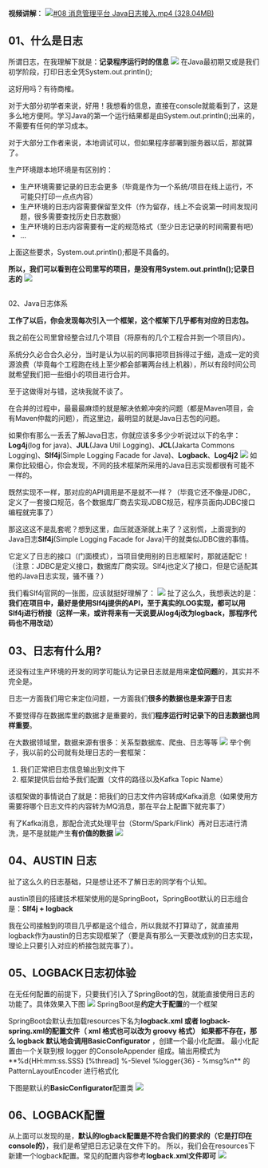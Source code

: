 **视频讲解**：
[![#08 消息管理平台 Java日志接入.mp4 (328.04MB)](https://gw.alipayobjects.com/mdn/prod_resou/afts/img/A*NNs6TKOR3isAAAAAAAAAAABkARQnAQ)]()
## 01、什么是日志
所谓日志，在我理解下就是：**记录程序运行时的信息**
[![](https://cdn.nlark.com/yuque/0/2022/jpeg/1285871/1649079184949-f50fc28d-cfa3-431e-a235-5d8c0ef9ca32.jpeg#averageHue=%23f2e5e4&clientId=ua5e73021-498e-4&from=paste&id=u8c25993c&originHeight=268&originWidth=926&originalType=url&ratio=1&rotation=0&showTitle=false&status=done&style=none&taskId=u0a09e3ae-2d2c-4502-a6ee-01bc1ae47ed&title=)](https://tva1.sinaimg.cn/large/008i3skNgy1gvxfy1cxn2j30pq07g74l.jpg)
在Java最初期又或是我们初学阶段，打印日志全凭System.out.println();

这好用吗？有待商榷。

对于大部分初学者来说，好用！我想看的信息，直接在console就能看到了，这是多么地方便阿。学习Java的第一个运行结果都是由System.out.println();出来的，不需要有任何的学习成本。

对于大部分工作者来说，本地调试可以，但如果程序部署到服务器以后，那就算了。

生产环境跟本地环境是有区别的：

- 生产环境需要记录的日志会更多（毕竟是作为一个系统/项目在线上运行，不可能只打印一点点内容）
- 生产环境的日志内容需要保留至文件（作为留存，线上不会说第一时间发现问题，很多需要查找历史日志数据）
- 生产环境的日志内容需要有一定的规范格式（至少日志记录的时间需要有吧）
- …

上面这些要求，System.out.println();都是不具备的。

**所以，我们可以看到在公司里写的项目，是没有用System.out.println();记录日志的**
[![](https://cdn.nlark.com/yuque/0/2022/jpeg/1285871/1649079184997-77cba1bd-ddca-4cdf-9652-ecf68a5379aa.jpeg#averageHue=%23cbd9c6&clientId=ua5e73021-498e-4&from=paste&id=u95cfa010&originHeight=378&originWidth=928&originalType=url&ratio=1&rotation=0&showTitle=false&status=done&style=none&taskId=ub5c5b8d5-c06f-4004-9931-faa648a48ff&title=)](https://tva1.sinaimg.cn/large/008i3skNgy1gvxfxtmy4ij30ps0aiwf7.jpg)
## 
02、Java日志体系

**工作了以后，你会发现每次引入一个框架，这个框架下几乎都有对应的日志包。**

我之前在公司里曾经整合过几个项目（将原有的几个工程合并到一个项目内）。

系统分久必合合久必分，当时是认为以前的同事把项目拆得过于细，造成一定的资源浪费（毕竟每个工程跑在线上至少都会部署两台线上机器），所以有段时间公司就希望我们把一些细小的项目进行合并。

至于这做得对与错，这块我就不谈了。

在合并的过程中，最最最麻烦的就是解决依赖冲突的问题（都是Maven项目，会有Maven仲裁的问题），而这里边，最明显的就是Java日志包的问题。

如果你有那么一丢丢了解Java日志，你就应该多多少少听说过以下的名字：**Log4j**(log for java)、**JUL**(Java Util Logging)、**JCL**(Jakarta Commons Logging)、**Slf4j**(Simple Logging Facade for Java)、**Logback**、**Log4j2**
[![](https://cdn.nlark.com/yuque/0/2022/jpeg/1285871/1649079262860-6ebd5c72-155b-4ff1-bee2-0bec0cf27514.jpeg#averageHue=%23f5e4c9&clientId=uc1c69c87-eb54-4&from=paste&id=u2dcf428e&originHeight=250&originWidth=1946&originalType=url&ratio=1&rotation=0&showTitle=false&status=done&style=none&taskId=uaa48a4c5-4398-4069-8bf0-9a112275dbc&title=)](https://tva1.sinaimg.cn/large/008i3skNgy1gvxfzm6yadj31i206yaaj.jpg)
如果你比较细心，你会发现，不同的技术框架所采用的Java日志实现都很有可能不一样的。

既然实现不一样，那对应的API调用是不是就不一样？（毕竟它还不像是JDBC，定义了一套接口规范，各个数据库厂商去实现JDBC规范，程序员面向JDBC接口编程就完事了）

那这这这不是乱套呢？想到这里，血压就逐渐就上来了？这别慌，上面提到的Java日志**Slf4j**(Simple Logging Facade for Java)干的就类似JDBC做的事情。

它定义了日志的接口（门面模式），当项目使用别的日志框架时，那就适配它！（注意：JDBC是定义接口，数据库厂商实现。Slf4j也定义了接口，但是它适配其他的Java日志实现，骚不骚？）

我们看Slf4j官网的一张图，应该就挺好理解了：
[![](https://cdn.nlark.com/yuque/0/2022/jpeg/1285871/1649079262888-3c460efe-f1bf-422f-b836-5dd1d1e00b89.jpeg#averageHue=%23dfddd6&clientId=uc1c69c87-eb54-4&from=paste&id=u1f2ec880&originHeight=636&originWidth=1152&originalType=url&ratio=1&rotation=0&showTitle=false&status=done&style=none&taskId=u5cc68105-dfb0-4830-998a-184f50290b2&title=)](https://tva1.sinaimg.cn/large/008i3skNgy1gvx9cuoubmj30w00hodki.jpg)
扯了这么久，我想表达的是：**我们在项目中，最好是使用Slf4j提供的API，至于真实的LOG实现，都可以用Slf4j进行桥接（这样一来，或许将来有一天说要从log4j改为logback，那程序代码也不用改动）**

## 03、日志有什么用?

还没有过生产环境的开发的同学可能认为记录日志就是用来**定位问题**的，其实并不完全是。

日志一方面我们用它来定位问题，一方面我们**很多的数据也是来源于日志**

不要觉得存在数据库里的数据才是重要的，我们**程序运行时记录下的日志数据也同样重要**。

在大数据领域里，数据来源有很多：关系型数据库、爬虫、日志等等
[![](https://cdn.nlark.com/yuque/0/2022/jpeg/1285871/1649079388400-826ad320-f71d-40a1-b0cd-d021735d37ad.jpeg#averageHue=%23f7f3f3&clientId=u380af3f6-8086-4&from=paste&id=u3e8af49a&originHeight=628&originWidth=1588&originalType=url&ratio=1&rotation=0&showTitle=false&status=done&style=none&taskId=ua587986b-a34d-432d-b2fe-5c4488adb31&title=)](https://tva1.sinaimg.cn/large/008i3skNgy1gvxag02d2ij31840hg3zl.jpg)
举个例子，我以前的公司就有处理日志的一套框架：

1. 我们正常把日志信息输出到文件下
2. 框架提供后台给予我们配置（文件的路径以及Kafka Topic Name）


该框架做的事情说白了就是：把我们的日志文件内容转成Kafka消息（如果使用方需要将哪个日志文件的内容转为MQ消息，那在平台上配置下就完事了）


有了Kafka消息，那配合流式处理平台（Storm/Spark/Flink）再对日志进行清洗，是不是就能产生**有价值的数据**
[![](https://cdn.nlark.com/yuque/0/2022/jpeg/1285871/1649079388381-13773485-6746-4586-80da-3e1abf90776e.jpeg#averageHue=%23e8e5cf&clientId=u380af3f6-8086-4&from=paste&id=u61d6c2e2&originHeight=846&originWidth=2090&originalType=url&ratio=1&rotation=0&showTitle=false&status=done&style=none&taskId=u671fc973-9364-4a41-91d1-2f9a43ec2a0&title=)](https://tva1.sinaimg.cn/large/008i3skNgy1gvxaq825i5j31m20nijtq.jpg)
## 04、AUSTIN 日志
扯了这么久的日志基础，只是想让还不了解日志的同学有个认知。

austin项目的搭建技术框架使用的是SpringBoot，SpringBoot默认的日志组合是：**Slf4j + logback**

我在公司接触到的项目几乎都是这个组合，所以我就不打算动了，就直接用logback作为austin的日志实现框架了（要是真有那么一天要改成别的日志实现，理论上只要引入对应的桥接包就完事了）。

## 05、LOGBACK日志初体验
在无任何配置的前提下，只要我们引入了SpringBoot的包，就能直接使用日志的功能了。具体效果入下图
[![](https://cdn.nlark.com/yuque/0/2022/jpeg/1285871/1649079388449-d0902dcb-bee9-4526-a95b-1ad6977ba8fe.jpeg#averageHue=%23323b34&clientId=u380af3f6-8086-4&from=paste&id=u52423a54&originHeight=1080&originWidth=1735&originalType=url&ratio=1&rotation=0&showTitle=false&status=done&style=none&taskId=u26a1bbf6-9f02-48ba-ae23-d547275a43b&title=)](https://tva1.sinaimg.cn/large/008i3skNgy1gvxbg5nvv4j31c70u0tjf.jpg)
SpringBoot是**约定大于配置**的一个框架

SpringBoot会默认去加载resources下名为**logback.xml **或者 **logback-spring.xml**的配置文件（ xml 格式也可以改为 groovy 格式）
如果都不存在，那么 logback 默认地会调用**BasicConfigurator** ，创建一个最小化配置。
最小化配置由一个关联到根 logger 的ConsoleAppender 组成。输出用模式为**%d{HH:mm:ss.SSS} [%thread] %-5level %logger{36} - %msg%n** 的 PatternLayoutEncoder 进行格式化

下图是默认的**BasicConfigurator**配置类
[![](https://cdn.nlark.com/yuque/0/2022/jpeg/1285871/1649079388384-e6f2d6f3-8751-4ebe-8a48-ccc5d1557ec6.jpeg#averageHue=%232d2c2c&clientId=u380af3f6-8086-4&from=paste&id=u513fef3c&originHeight=1080&originWidth=1282&originalType=url&ratio=1&rotation=0&showTitle=false&status=done&style=none&taskId=u4b019a19-fe84-40dd-b918-b601ff08e98&title=)](https://tva1.sinaimg.cn/large/008i3skNgy1gvxbwkfk4nj30zm0u0wi7.jpg)
## 06、LOGBACK配置
从上面可以发现的是，**默认的logback配置是不符合我们的要求的（它是打印在console的）**，我们是希望把日志记录在文件下的。
所以，我们会在resources下新建一个logback配置。常见的配置内容参考**logback.xml文件即可**
[![](https://cdn.nlark.com/yuque/0/2022/jpeg/1285871/1649079388426-451be295-a071-42b4-9a55-2004a4636d20.jpeg#averageHue=%233e473e&clientId=u380af3f6-8086-4&from=paste&id=ue447c04e&originHeight=1080&originWidth=1729&originalType=url&ratio=1&rotation=0&showTitle=false&status=done&style=none&taskId=ub45e6777-1d72-46dd-a4bd-2fb60dc2f88&title=)](https://tva1.sinaimg.cn/large/008i3skNgy1gvxcs9yq5jj31c10u0gwc.jpg)
